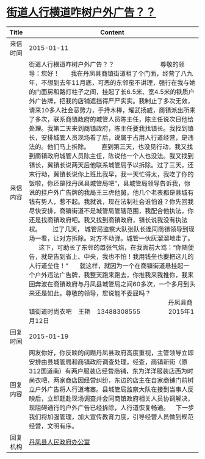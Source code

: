 # <a href="http://www.shangluo.gov.cn/zmhd/ldxxxx.jsp?urltype=leadermail.LeaderMailContentUrl&wbtreeid=1112&leadermailid=2895">街道人行横道咋树户外广告？？</a>
|Title|Content|
|:---:|---|
|来信时间|2015-01-11|
|来信内容|街道人行横道咋树户外广告？？                            尊敬的领导：您好！       我在丹凤县商镇街道租了个门面，经营了八九年，不想到去年11月底，可恶的东邻蛮不讲理，强行在我与她的门面房和路灯柱子之间，挂起了长6.5米、宽4.5米的铁质户外广告牌，把我的店铺遮挡得严严实实。我制止了多次无效，请来10多人社会恶势力，手持木棒，耀武扬威，商镇派出所来了多次，联系商镇政府的城管人员陈主任，陈主任说次日他给处理。我第二天来到商镇政府，陈主任要我找镇长。我找到镇长，安排城管人员现场看了后，说属于占用人行道经营，是违法的。他们马上拆除。       直到第三天，也没见行动，我又找到商镇政府城管人员陈主任，陈说他一个人也没法。我又找到镇长，冀镇长说两天后他联系城管局予以拆除。过了三天，还末行动，冀镇长说你上班比我早，我一天忙得太，我吃了你的饭啦，你还是找丹凤县城管局吧”，县城管局领导告诉我，你说的挂户外广告牌的我局王三虎他舅，他几个老表都是县城有钱有势人，惹不起。我就说，现在法制社会谁怕谁？你先回我尽快安排，商镇街道不是城管局管辖范围，我配合他执法，你还是找商镇政府吧。我又找到商镇政府，镇长说我没有执法权。       过了几天， 城管局监察大队张队长连同商镇领导到现场一看，让对方拆除。对方不动弹。城管一伙灰溜溜地走了。       这下，可助长了东邻的嚣张气焰，在我面前大骂：“你随便告，就是告到省上、中央，我也不怕！我用钱垒也要把这儿的人行道垒住！”       就这样，就因为一个在商镇街道悬挂起一个户外违法广告牌，我整天跑来跑去，你推我来我推你，我来回奔波在商镇政府与丹凤县城管局之间60多次，一个多月到头来还是如此，尊敬的领导，您说能不委屈吗？                                                                                      丹凤县商镇街道时尚衣吧    王艳    13488308555                 2015年1月12日|
|回复时间|2015-01-19|
|回复内容|网友你好，你反映的问题丹凤县政府高度重视，主管领导立即安排由县城管局和商镇政府调查处理，经查，商镇新街（原312国道南）有两户服装店经营商铺，东为洋洋服装店西为时尚衣吧，两家商店因经营纠纷，东边的店主在自家商铺门前树立户外广告将人行道堵塞。县城管局监察大队在接到当事人反映后，立即赶赴现场调查并会同商镇政府相关人员协调解决，现阻碍通行的户外广告已经拆除，人行道恢复畅通。    下一步我们将加强管理，加大宣传教育力度，引导经营人员做到规范经营，文明有序。|
|回复机构|<a href="../../categories/agencies/丹凤县人民政府办公室.md">丹凤县人民政府办公室</a>|